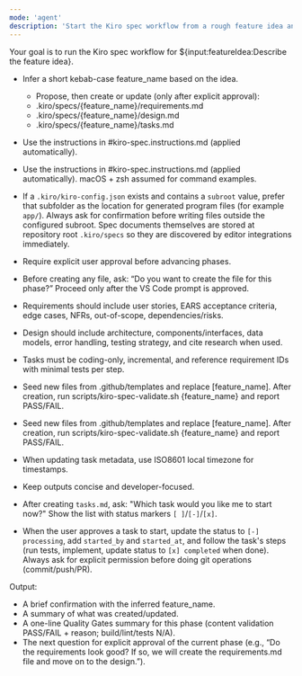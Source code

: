 ```yaml
---
mode: 'agent'
description: 'Start the Kiro spec workflow from a rough feature idea and generate requirements, design, and tasks with explicit approvals.'
---
```


Your goal is to run the Kiro spec workflow for ${input:featureIdea:Describe the feature idea}.
- Infer a short kebab-case feature_name based on the idea.
    - Propose, then create or update (only after explicit approval):
     - .kiro/specs/{feature_name}/requirements.md
     - .kiro/specs/{feature_name}/design.md
     - .kiro/specs/{feature_name}/tasks.md
 - Use the instructions in #kiro-spec.instructions.md (applied automatically).
 - Use the instructions in #kiro-spec.instructions.md (applied automatically). macOS + zsh assumed for command examples.
 - If a `.kiro/kiro-config.json` exists and contains a `subroot` value, prefer that subfolder as the location for generated program files (for example `app/`). Always ask for confirmation before writing files outside the configured subroot. Spec documents themselves are stored at repository root `.kiro/specs` so they are discovered by editor integrations immediately.
- Require explicit user approval before advancing phases.
- Before creating any file, ask: “Do you want to create the file for this phase?” Proceed only after the VS Code prompt is approved.
 - Requirements should include user stories, EARS acceptance criteria, edge cases, NFRs, out-of-scope, dependencies/risks.
 - Design should include architecture, components/interfaces, data models, error handling, testing strategy, and cite research when used.
 - Tasks must be coding-only, incremental, and reference requirement IDs with minimal tests per step.
 - Seed new files from .github/templates and replace [feature_name]. After creation, run scripts/kiro-spec-validate.sh {feature_name} <phase> and report PASS/FAIL.
 - Seed new files from .github/templates and replace [feature_name]. After creation, run scripts/kiro-spec-validate.sh {feature_name} <phase> and report PASS/FAIL.
 - When updating task metadata, use ISO8601 local timezone for timestamps.
- Keep outputs concise and developer-focused.

- After creating `tasks.md`, ask: "Which task would you like me to start now?" Show the list with status markers `[ ]`/`[-]`/`[x]`.
- When the user approves a task to start, update the status to `[-] processing`, add `started_by` and `started_at`, and follow the task's steps (run tests, implement, update status to `[x] completed` when done). Always ask for explicit permission before doing git operations (commit/push/PR).

Output:
- A brief confirmation with the inferred feature_name.
- A summary of what was created/updated.
 - A one-line Quality Gates summary for this phase (content validation PASS/FAIL + reason; build/lint/tests N/A).
 - The next question for explicit approval of the current phase (e.g., “Do the requirements look good? If so, we will create the requirements.md file and move on to the design.”).
